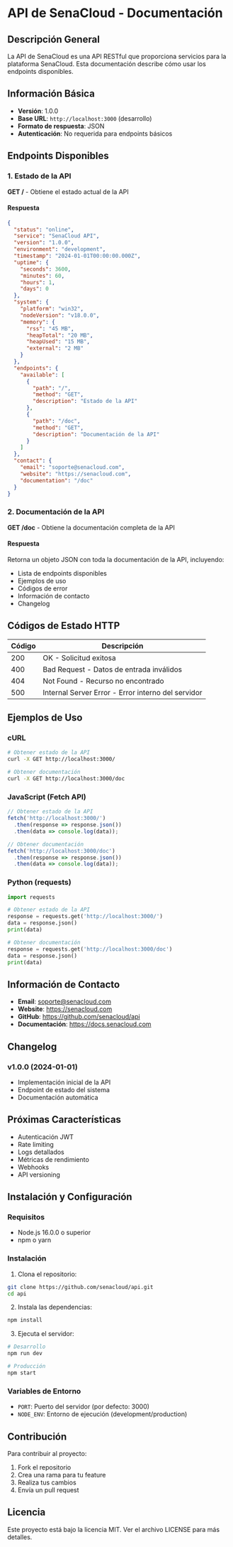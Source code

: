 # API de SenaCloud - Documentación

## Descripción General

La API de SenaCloud es una API RESTful que proporciona servicios para la plataforma SenaCloud. Esta documentación describe cómo usar los endpoints disponibles.

## Información Básica

- **Versión**: 1.0.0
- **Base URL**: `http://localhost:3000` (desarrollo)
- **Formato de respuesta**: JSON
- **Autenticación**: No requerida para endpoints básicos

## Endpoints Disponibles

### 1. Estado de la API

**GET /** - Obtiene el estado actual de la API

#### Respuesta

```json
{
  "status": "online",
  "service": "SenaCloud API",
  "version": "1.0.0",
  "environment": "development",
  "timestamp": "2024-01-01T00:00:00.000Z",
  "uptime": {
    "seconds": 3600,
    "minutes": 60,
    "hours": 1,
    "days": 0
  },
  "system": {
    "platform": "win32",
    "nodeVersion": "v18.0.0",
    "memory": {
      "rss": "45 MB",
      "heapTotal": "20 MB",
      "heapUsed": "15 MB",
      "external": "2 MB"
    }
  },
  "endpoints": {
    "available": [
      {
        "path": "/",
        "method": "GET",
        "description": "Estado de la API"
      },
      {
        "path": "/doc",
        "method": "GET",
        "description": "Documentación de la API"
      }
    ]
  },
  "contact": {
    "email": "soporte@senacloud.com",
    "website": "https://senacloud.com",
    "documentation": "/doc"
  }
}
```

### 2. Documentación de la API

**GET /doc** - Obtiene la documentación completa de la API

#### Respuesta

Retorna un objeto JSON con toda la documentación de la API, incluyendo:
- Lista de endpoints disponibles
- Ejemplos de uso
- Códigos de error
- Información de contacto
- Changelog

## Códigos de Estado HTTP

| Código | Descripción |
|--------|-------------|
| 200 | OK - Solicitud exitosa |
| 400 | Bad Request - Datos de entrada inválidos |
| 404 | Not Found - Recurso no encontrado |
| 500 | Internal Server Error - Error interno del servidor |

## Ejemplos de Uso

### cURL

```bash
# Obtener estado de la API
curl -X GET http://localhost:3000/

# Obtener documentación
curl -X GET http://localhost:3000/doc
```

### JavaScript (Fetch API)

```javascript
// Obtener estado de la API
fetch('http://localhost:3000/')
  .then(response => response.json())
  .then(data => console.log(data));

// Obtener documentación
fetch('http://localhost:3000/doc')
  .then(response => response.json())
  .then(data => console.log(data));
```

### Python (requests)

```python
import requests

# Obtener estado de la API
response = requests.get('http://localhost:3000/')
data = response.json()
print(data)

# Obtener documentación
response = requests.get('http://localhost:3000/doc')
data = response.json()
print(data)
```

## Información de Contacto

- **Email**: soporte@senacloud.com
- **Website**: https://senacloud.com
- **GitHub**: https://github.com/senacloud/api
- **Documentación**: https://docs.senacloud.com

## Changelog

### v1.0.0 (2024-01-01)
- Implementación inicial de la API
- Endpoint de estado del sistema
- Documentación automática

## Próximas Características

- Autenticación JWT
- Rate limiting
- Logs detallados
- Métricas de rendimiento
- Webhooks
- API versioning

## Instalación y Configuración

### Requisitos

- Node.js 16.0.0 o superior
- npm o yarn

### Instalación

1. Clona el repositorio:
```bash
git clone https://github.com/senacloud/api.git
cd api
```

2. Instala las dependencias:
```bash
npm install
```

3. Ejecuta el servidor:
```bash
# Desarrollo
npm run dev

# Producción
npm start
```

### Variables de Entorno

- `PORT`: Puerto del servidor (por defecto: 3000)
- `NODE_ENV`: Entorno de ejecución (development/production)

## Contribución

Para contribuir al proyecto:

1. Fork el repositorio
2. Crea una rama para tu feature
3. Realiza tus cambios
4. Envía un pull request

## Licencia

Este proyecto está bajo la licencia MIT. Ver el archivo LICENSE para más detalles. 